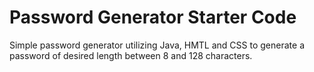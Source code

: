 # Password Generator Starter Code

Simple password generator utilizing Java, HMTL and CSS to generate a password of desired length between 8 and 128 characters.
